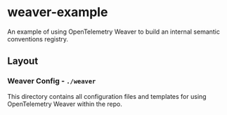 # weaver-example

An example of using OpenTelemetry Weaver to build an internal semantic conventions registry.

## Layout

### Weaver Config - `./weaver`

This directory contains all configuration files and templates for using OpenTelemetry Weaver within the repo.


